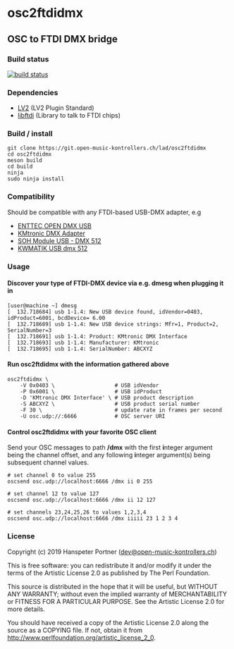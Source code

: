 # osc2ftdidmx

## OSC to FTDI DMX bridge

### Build status

[![build status](https://gitlab.com/OpenMusicKontrollers/osc2ftdidmx/badges/master/build.svg)](https://gitlab.com/OpenMusicKontrollers/osc2ftdidmx/commits/master)

### Dependencies

* [LV2](http://lv2plug.in/) (LV2 Plugin Standard)
* [libftdi](https://www.intra2net.com/en/developer/libftdi/index.php) (Library to talk to FTDI chips)

### Build / install

	git clone https://git.open-music-kontrollers.ch/lad/osc2ftdidmx
	cd osc2ftdidmx
	meson build
	cd build
	ninja
	sudo ninja install

### Compatibility

Should be compatible with any FTDI-based USB-DMX adapter, e.g

* [ENTTEC OPEN DMX USB](https://www.enttec.co.uk/en/product/controls/dmx-usb-interfaces/open-dmx-usb/)
* [KMtronic DMX Adapter](https://info.kmtronic.com/kmtronic-dmx-adapter.html)
* [SOH Module USB - DMX 512](http://eshop.soh.cz/en/light-control/i110-module-usb-dmx-512)
* [KWMATIK USB dmx 512 ](https://kwmatik.blogspot.com/2013/06/jak-podaczac-urzadzenia-dmx512-do-czego.html)

### Usage

#### Discover your type of FTDI-DMX device via e.g. dmesg when plugging it in

	[user@machine ~] dmesg
	[  132.718684] usb 1-1.4: New USB device found, idVendor=0403, idProduct=6001, bcdDevice= 6.00
	[  132.718689] usb 1-1.4: New USB device strings: Mfr=1, Product=2, SerialNumber=3
	[  132.718691] usb 1-1.4: Product: KMtronic DMX Interface
	[  132.718693] usb 1-1.4: Manufacturer: KMtronic
	[  132.718695] usb 1-1.4: SerialNumber: ABCXYZ

#### Run osc2ftdidmx with the information gathered above

	osc2ftdidmx \
		-V 0x0403 \                   # USB idVendor
		-P 0x6001 \                   # USB idProduct
		-D 'KMtronic DMX Interface' \ # USB product description
		-S ABCXYZ \                   # USB product serial number
		-F 30 \                       # update rate in frames per second
		-U osc.udp://:6666            # OSC server URI

#### Control osc2ftdidmx with your favorite OSC client

Send your OSC messages to path **/dmx** with the first **i**nteger argument
being the channel offset, and any following **i**nteger argument(s) being
subsequent channel values.

	# set channel 0 to value 255
	oscsend osc.udp://localhost:6666 /dmx ii 0 255

	# set channel 12 to value 127
	oscsend osc.udp://localhost:6666 /dmx ii 12 127

	# set channels 23,24,25,26 to values 1,2,3,4
	oscsend osc.udp://localhost:6666 /dmx iiiii 23 1 2 3 4

### License

Copyright (c) 2019 Hanspeter Portner (dev@open-music-kontrollers.ch)

This is free software: you can redistribute it and/or modify
it under the terms of the Artistic License 2.0 as published by
The Perl Foundation.

This source is distributed in the hope that it will be useful,
but WITHOUT ANY WARRANTY; without even the implied warranty of
MERCHANTABILITY or FITNESS FOR A PARTICULAR PURPOSE. See the
Artistic License 2.0 for more details.

You should have received a copy of the Artistic License 2.0
along the source as a COPYING file. If not, obtain it from
<http://www.perlfoundation.org/artistic_license_2_0>.
